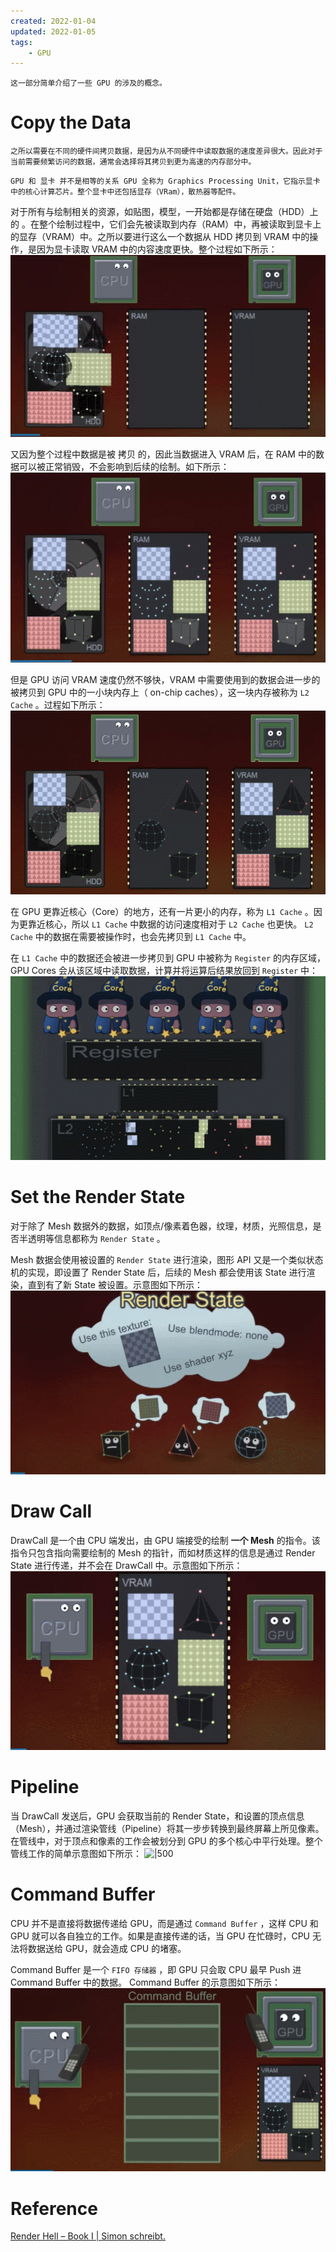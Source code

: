 ```yaml
---
created: 2022-01-04
updated: 2022-01-05
tags:
    - GPU
---
```

```ad-note
这一部分简单介绍了一些 GPU 的涉及的概念。
```

# Copy the Data
```ad-note
之所以需要在不同的硬件间拷贝数据，是因为从不同硬件中读取数据的速度差异很大。因此对于当前需要频繁访问的数据，通常会选择将其拷贝到更为高速的内存部分中。
```

```ad-warning
GPU 和 显卡 并不是相等的关系 GPU 全称为 Graphics Processing Unit，它指示显卡中的核心计算芯片。整个显卡中还包括显存（VRam），散热器等配件。
```

对于所有与绘制相关的资源，如贴图，模型，一开始都是存储在硬盘（HDD）上的 。在整个绘制过程中，它们会先被读取到内存（RAM）中，再被读取到显卡上的显存（VRAM）中。之所以要进行这么一个数据从 HDD 拷贝到 VRAM 中的操作，是因为显卡读取 VRAM 中的内容速度更快。整个过程如下所示：
![|500](assets/Render%20Hell%20-%20Book%201%20Overview/GIF_9-13-2021_8-52-50_AM.gif)

又因为整个过程中数据是被 拷贝 的，因此当数据进入 VRAM 后，在 RAM 中的数据可以被正常销毁，不会影响到后续的绘制。如下所示：
![|500](assets/Render%20Hell%20-%20Book%201%20Overview/GIF_9-13-2021_8-55-43_AM.gif)

但是 GPU 访问 VRAM 速度仍然不够快，VRAM 中需要使用到的数据会进一步的被拷贝到 GPU 中的一小块内存上（ on-chip caches），这一块内存被称为 `L2 Cache` 。过程如下所示：
![|500](assets/Render%20Hell%20-%20Book%201%20Overview/GIF_9-13-2021_9-18-41_AM.gif)

在 GPU 更靠近核心（Core）的地方，还有一片更小的内存，称为 `L1 Cache` 。因为更靠近核心，所以 `L1 Cache` 中数据的访问速度相对于 `L2 Cache` 也更快。 `L2 Cache` 中的数据在需要被操作时，也会先拷贝到 `L1 Cache` 中。

在 `L1 Cache` 中的数据还会被进一步拷贝到 GPU 中被称为 `Register` 的内存区域，GPU Cores 会从该区域中读取数据，计算并将运算后结果放回到 `Register` 中：
![|500](assets/Render%20Hell%20-%20Book%201%20Overview/GIF_9-13-2021_9-25-58_AM.gif)

# Set the Render State

对于除了 Mesh 数据外的数据，如顶点/像素着色器，纹理，材质，光照信息，是否半透明等信息都称为 `Render State` 。

Mesh 数据会使用被设置的 `Render State` 进行渲染，图形 API 又是一个类似状态机的实现，即设置了 Render State 后，后续的 Mesh 都会使用该 State 进行渲染，直到有了新 State 被设置。示意图如下所示：
![|500](assets/Render%20Hell%20-%20Book%201%20Overview/GIF_9-14-2021_8-47-57_AM.gif)

# Draw Call

DrawCall 是一个由 CPU 端发出，由 GPU 端接受的绘制 **一个 Mesh** 的指令。该指令只包含指向需要绘制的 Mesh 的指针，而如材质这样的信息是通过 Render State 进行传递，并不会在 DrawCall 中。示意图如下所示：
![|500](assets/Render%20Hell%20-%20Book%201%20Overview/GIF_9-14-2021_8-55-41_AM.gif)

# Pipeline

当 DrawCall 发送后，GPU 会获取当前的 Render State，和设置的顶点信息（Mesh），并通过渲染管线（Pipeline）将其一步步转换到最终屏幕上所见像素。在管线中，对于顶点和像素的工作会被划分到 GPU 的多个核心中平行处理。整个管线工作的简单示意图如下所示：
![|500](assets/Render%20Hell%20-%20Book%201%20Overview/GIF_9-14-2021_9-02-13_AM.gif)

# Command Buffer

CPU 并不是直接将数据传递给 GPU，而是通过 `Command Buffer` ，这样 CPU 和 GPU 就可以各自独立的工作。如果是直接传递的话，当 GPU 在忙碌时，CPU 无法将数据送给 GPU，就会造成 CPU 的堵塞。

Command Buffer 是一个 `FIFO 存储器` ，即 GPU 只会取 CPU 最早 Push 进 Command Buffer 中的数据。 Command Buffer 的示意图如下所示：
![|500](assets/Render%20Hell%20-%20Book%201%20Overview/GIF_9-14-2021_9-12-25_AM.gif)

# Reference
[Render Hell – Book I | Simon schreibt.](http://simonschreibt.de/gat/renderhell-book1/)